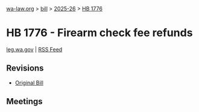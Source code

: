 [wa-law.org](/) > [bill](/bill/) > [2025-26](/bill/2025-26/) > [HB 1776](/bill/2025-26/hb/1776/)

# HB 1776 - Firearm check fee refunds
[leg.wa.gov](https://app.leg.wa.gov/billsummary?BillNumber=1776&Year=2025&Initiative=false) | [RSS Feed](./rss.xml)

## Revisions
* [Original Bill](1/)

## Meetings